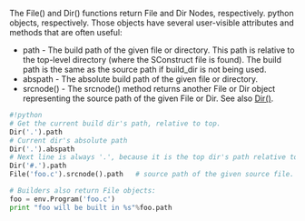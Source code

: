 
The File() and Dir() functions return File and Dir Nodes, respectively. python objects, respectively. Those objects have several user-visible attributes and methods that are often useful: 

* path - The build path of the given file or directory. This path is relative to the top-level directory (where the SConstruct file is found). The build path is the same as the source path if build_dir is not being used. 
* abspath - The absolute build path of the given file or directory. 
* srcnode() - The srcnode() method returns another File or Dir object representing the source path of the given File or Dir. 
See also [Dir()](Dir()). 


```python
#!python 
# Get the current build dir's path, relative to top.
Dir('.').path
# Current dir's absolute path
Dir('.').abspath
# Next line is always '.', because it is the top dir's path relative to itself.
Dir('#.').path
File('foo.c').srcnode().path   # source path of the given source file.

# Builders also return File objects:
foo = env.Program('foo.c')
print "foo will be built in %s"%foo.path
```